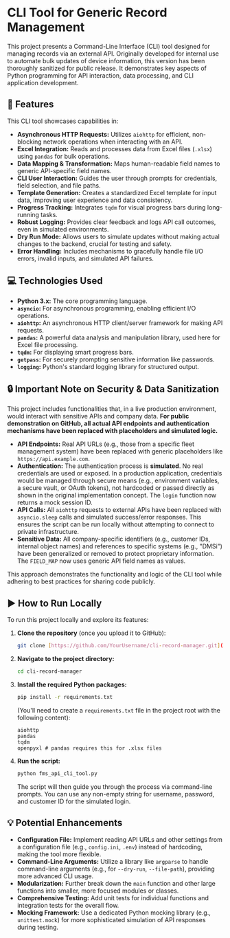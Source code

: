 # CLI Tool for Generic Record Management

This project presents a Command-Line Interface (CLI) tool designed for managing records via an external API. Originally developed for internal use to automate bulk updates of device information, this version has been thoroughly sanitized for public release. It demonstrates key aspects of Python programming for API interaction, data processing, and CLI application development.

## 🚀 Features

This CLI tool showcases capabilities in:

* **Asynchronous HTTP Requests:** Utilizes `aiohttp` for efficient, non-blocking network operations when interacting with an API.
* **Excel Integration:** Reads and processes data from Excel files (`.xlsx`) using `pandas` for bulk operations.
* **Data Mapping & Transformation:** Maps human-readable field names to generic API-specific field names.
* **CLI User Interaction:** Guides the user through prompts for credentials, field selection, and file paths.
* **Template Generation:** Creates a standardized Excel template for input data, improving user experience and data consistency.
* **Progress Tracking:** Integrates `tqdm` for visual progress bars during long-running tasks.
* **Robust Logging:** Provides clear feedback and logs API call outcomes, even in simulated environments.
* **Dry Run Mode:** Allows users to simulate updates without making actual changes to the backend, crucial for testing and safety.
* **Error Handling:** Includes mechanisms to gracefully handle file I/O errors, invalid inputs, and simulated API failures.

## 💻 Technologies Used

* **Python 3.x:** The core programming language.
* **`asyncio`:** For asynchronous programming, enabling efficient I/O operations.
* **`aiohttp`:** An asynchronous HTTP client/server framework for making API requests.
* **`pandas`:** A powerful data analysis and manipulation library, used here for Excel file processing.
* **`tqdm`:** For displaying smart progress bars.
* **`getpass`:** For securely prompting sensitive information like passwords.
* **`logging`:** Python's standard logging library for structured output.

## 🔒 Important Note on Security & Data Sanitization

This project includes functionalities that, in a live production environment, would interact with sensitive APIs and company data. **For public demonstration on GitHub, all actual API endpoints and authentication mechanisms have been replaced with placeholders and simulated logic.**

* **API Endpoints:** Real API URLs (e.g., those from a specific fleet management system) have been replaced with generic placeholders like `https://api.example.com`.
* **Authentication:** The authentication process is **simulated**. No real credentials are used or exposed. In a production application, credentials would be managed through secure means (e.g., environment variables, a secure vault, or OAuth tokens), not hardcoded or passed directly as shown in the original implementation concept. The `login` function now returns a mock session ID.
* **API Calls:** All `aiohttp` requests to external APIs have been replaced with `asyncio.sleep` calls and simulated success/error responses. This ensures the script can be run locally without attempting to connect to private infrastructure.
* **Sensitive Data:** All company-specific identifiers (e.g., customer IDs, internal object names) and references to specific systems (e.g., "DMSi") have been generalized or removed to protect proprietary information. The `FIELD_MAP` now uses generic API field names as values.

This approach demonstrates the functionality and logic of the CLI tool while adhering to best practices for sharing code publicly.

## ▶️ How to Run Locally

To run this project locally and explore its features:

1.  **Clone the repository** (once you upload it to GitHub):
    ```bash
    git clone [https://github.com/YourUsername/cli-record-manager.git](https://github.com/YourUsername/cli-record-manager.git)
    ```
2.  **Navigate to the project directory:**
    ```bash
    cd cli-record-manager
    ```
3.  **Install the required Python packages:**
    ```bash
    pip install -r requirements.txt
    ```
    (You'll need to create a `requirements.txt` file in the project root with the following content):
    ```
    aiohttp
    pandas
    tqdm
    openpyxl # pandas requires this for .xlsx files
    ```
4.  **Run the script:**
    ```bash
    python fms_api_cli_tool.py
    ```
    The script will then guide you through the process via command-line prompts. You can use any non-empty string for username, password, and customer ID for the simulated login.

## 💡 Potential Enhancements

* **Configuration File:** Implement reading API URLs and other settings from a configuration file (e.g., `config.ini`, `.env`) instead of hardcoding, making the tool more flexible.
* **Command-Line Arguments:** Utilize a library like `argparse` to handle command-line arguments (e.g., for `--dry-run`, `--file-path`), providing more advanced CLI usage.
* **Modularization:** Further break down the `main` function and other large functions into smaller, more focused modules or classes.
* **Comprehensive Testing:** Add unit tests for individual functions and integration tests for the overall flow.
* **Mocking Framework:** Use a dedicated Python mocking library (e.g., `unittest.mock`) for more sophisticated simulation of API responses during testing.
